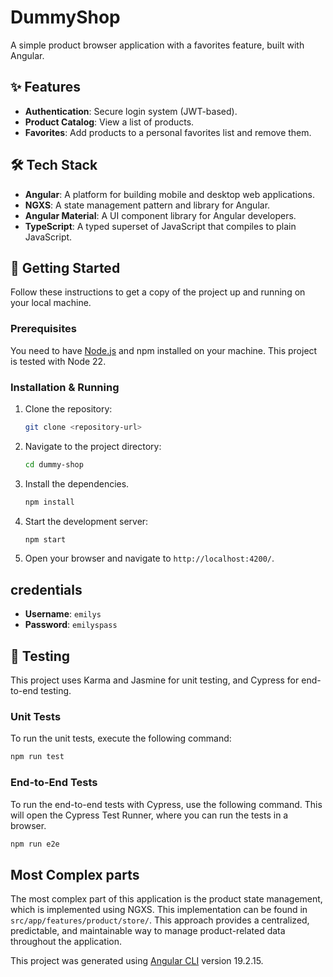 # DummyShop

A simple product browser application with a favorites feature, built with Angular.

## ✨ Features

- **Authentication**: Secure login system (JWT-based).
- **Product Catalog**: View a list of products.
- **Favorites**: Add products to a personal favorites list and remove them.

## 🛠️ Tech Stack

- **Angular**: A platform for building mobile and desktop web applications.
- **NGXS**: A state management pattern and library for Angular.
- **Angular Material**: A UI component library for Angular developers.
- **TypeScript**: A typed superset of JavaScript that compiles to plain JavaScript.

## 🚀 Getting Started

Follow these instructions to get a copy of the project up and running on your local machine.

### Prerequisites

You need to have [Node.js](https://nodejs.org/) and npm installed on your machine. This project is tested with Node 22.

### Installation & Running

1.  Clone the repository:
    ```bash
    git clone <repository-url>
    ```
2.  Navigate to the project directory:
    ```bash
    cd dummy-shop
    ```
3.  Install the dependencies.
    ```bash
    npm install
    ```
4.  Start the development server:
    ```bash
    npm start
    ```
5.  Open your browser and navigate to `http://localhost:4200/`.

## credentials

- **Username**: `emilys`
- **Password**: `emilyspass`

## 🧪 Testing

This project uses Karma and Jasmine for unit testing, and Cypress for end-to-end testing.

### Unit Tests

To run the unit tests, execute the following command:

```bash
npm run test
```

### End-to-End Tests

To run the end-to-end tests with Cypress, use the following command. This will open the Cypress Test Runner, where you can run the tests in a browser.

```bash
npm run e2e
```

## Most Complex parts

The most complex part of this application is the product state management, which is implemented using NGXS. This implementation can be found in `src/app/features/product/store/`.
This approach provides a centralized, predictable, and maintainable way to manage product-related data throughout the application.

This project was generated using [Angular CLI](https://github.com/angular/angular-cli) version 19.2.15.
